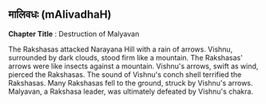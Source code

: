 ## मालिवधः (mAlivadhaH)
**Chapter Title** : Destruction of Malyavan

The Rakshasas attacked Narayana Hill with a rain of arrows. Vishnu, surrounded by dark clouds, stood firm like a mountain. The Rakshasas' arrows were like insects against a mountain. Vishnu's arrows, swift as wind, pierced the Rakshasas. The sound of Vishnu's conch shell terrified the Rakshasas. Many Rakshasas fell to the ground, struck by Vishnu's arrows. Malyavan, a Rakshasa leader, was ultimately defeated by Vishnu's chakra.